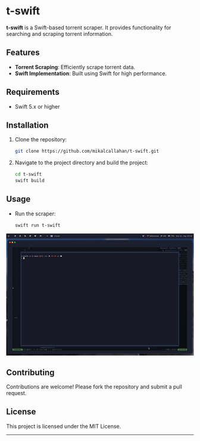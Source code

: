 # t-swift

**t-swift** is a Swift-based torrent scraper. It provides functionality for searching and scraping torrent information.

## Features

- **Torrent Scraping**: Efficiently scrape torrent data.
- **Swift Implementation**: Built using Swift for high performance.

## Requirements

- Swift 5.x or higher

## Installation

1. Clone the repository:

   ```bash
   git clone https://github.com/mikalcallahan/t-swift.git
   ```

2. Navigate to the project directory and build the project:

   ```bash
   cd t-swift
   swift build
   ```

## Usage

- Run the scraper:

  ```bash
  swift run t-swift
  ```

![demo](./assets/arch-demo.gif)

## Contributing

Contributions are welcome! Please fork the repository and submit a pull request.

## License

This project is licensed under the MIT License.

---
